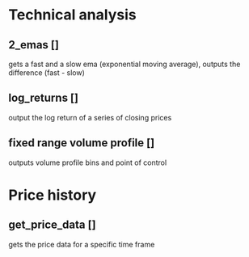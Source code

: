# Technical analysis
## 2_emas []
gets a fast and a slow ema (exponential moving average), outputs the difference (fast - slow)
## log_returns []
output the log return of a series of closing prices
## fixed range volume profile []
outputs volume profile bins and point of control

# Price history
## get_price_data []
gets the price data for a specific time frame
